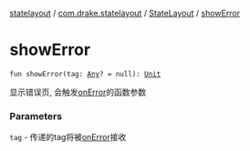 [statelayout](../../index.md) / [com.drake.statelayout](../index.md) / [StateLayout](index.md) / [showError](./show-error.md)

# showError

`fun showError(tag: `[`Any`](https://kotlinlang.org/api/latest/jvm/stdlib/kotlin/-any/index.html)`? = null): `[`Unit`](https://kotlinlang.org/api/latest/jvm/stdlib/kotlin/-unit/index.html)

显示错误页, 会触发[onError](on-error.md)的函数参数

### Parameters

`tag` - 传递的tag将被[onError](on-error.md)接收